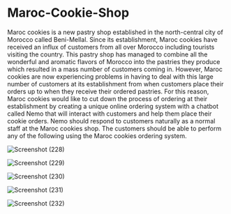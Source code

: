 # Maroc-Cookie-Shop

Maroc cookies is a new pastry shop established in the north-central city of Morocco
called Beni-Mellal. Since its establishment, Maroc cookies have received an influx of
customers from all over Morocco including tourists visiting the country. This pastry
shop has managed to combine all the wonderful and aromatic flavors of Morocco
into the pastries they produce which resulted in a mass number of customers
coming in. However, Maroc cookies are now experiencing problems in having to
deal with this large number of customers at its establishment from when customers
place their orders up to when they receive their ordered pastries. For this reason,
Maroc cookies would like to cut down the process of ordering at their establishment
by creating a unique online ordering system with a chatbot called Nemo that will
interact with customers and help them place their cookie orders. Nemo should
respond to customers naturally as a normal staff at the Maroc cookies shop. The
customers should be able to perform any of the following using the Maroc cookies
ordering system.


![Screenshot (228)](https://user-images.githubusercontent.com/96533023/218304284-0f0f630b-bb64-44f9-969c-c97697e6f2f2.png)

![Screenshot (229)](https://user-images.githubusercontent.com/96533023/218304286-eb69827f-db77-4709-b648-7547ce4e2b5d.png)

![Screenshot (230)](https://user-images.githubusercontent.com/96533023/218304288-3fda390c-c708-4652-a46e-f6b00a7c2235.png)

![Screenshot (231)](https://user-images.githubusercontent.com/96533023/218304292-32395319-64a1-4cb9-89d7-271202928ef2.png)
 
 
![Screenshot (232)](https://user-images.githubusercontent.com/96533023/218304301-414e6b34-cb76-44e2-898a-5869a6c51c3e.png)
